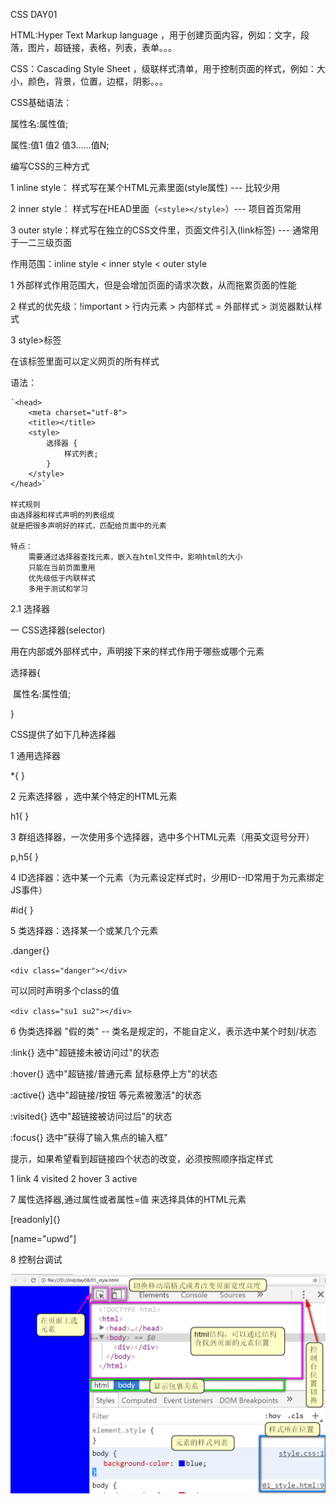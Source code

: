 CSS  DAY01

HTML:Hyper Text Markup language ，用于创建页面内容，例如：文字，段落，图片，超链接，表格，列表，表单。。。

CSS：Cascading Style Sheet ，级联样式清单，用于控制页面的样式，例如：大小，颜色，背景，位置，边框，阴影。。。





CSS基础语法：

属性名:属性值;

属性:值1 值2 值3......值N;

编写CSS的三种方式

1 inline style： 样式写在某个HTML元素里面(style属性) --- 比较少用

2 inner style： 样式写在HEAD里面（`<style></style>`）--- 项目首页常用

3 outer style：样式写在独立的CSS文件里，页面文件引入(link标签)  --- 通常用于一二三级页面

作用范围：inline style  <   inner style  <  outer style

1 外部样式作用范围大，但是会增加页面的请求次数，从而拖累页面的性能

2 样式的优先级：!important  >  行内元素  >  内部样式   =   外部样式  >    浏览器默认样式

3 <style>和<link>标签用于声明样式时，必须放在<head>里面，避免页面重绘



今日目标

1. CSS选择器   ----   重点掌握
2. CSS中的颜色表示法  ----   掌握



1.行内样式/内联样式

语法

`<h1 style='样式声明'></h1>`

样式声明：

​	由样式属性和值组成

​	属性和值之间用冒号连接

​	多个样式用分号分隔

特点：

​	写在标签内部，缺点是影响阅读，看着乱

​	不利于修改，只作用于当前标签，复用性差

优点：

​	指定当前标签，优先级非常高               





2 内部样式  inner style

在网页的头部<head>标签中增加一对<style></style>style>标签

在该标签里面可以定义网页的所有样式

语法：

	`<head>
		<meta charset="utf-8">
		<title></title>
		<style>
			选择器 {
				样式列表;
			}
		</style>
	</head>`
	
	样式规则
	由选择器和样式声明的列表组成
	就是把很多声明好的样式，匹配给页面中的元素
	
	特点：
		需要通过选择器查找元素，嵌入在html文件中，影响html的大小
		只能在当前页面重用
		优先级低于内联样式
		多用于测试和学习


2.1 选择器

一 CSS选择器(selector)

用在内部或外部样式中，声明接下来的样式作用于哪些或哪个元素

选择器{

​	属性名:属性值;

}

CSS提供了如下几种选择器

1 通用选择器

*{ }

2 元素选择器 ，选中某个特定的HTML元素

h1{ }

3 群组选择器，一次使用多个选择器，选中多个HTML元素（用英文逗号分开）

p,h5{ }

4 ID选择器：选中某一个元素（为元素设定样式时，少用ID--ID常用于为元素绑定JS事件）

#id{ }

5 类选择器：选择某一个或某几个元素

.danger{}

`<div class="danger"></div>`

可以同时声明多个class的值

`<div class="su1 su2"></div>`

6 伪类选择器 "假的类" -- 类名是规定的，不能自定义，表示选中某个时刻/状态

:link{}    选中"超链接未被访问过"的状态

:hover{}  选中"超链接/普通元素 鼠标悬停上方"的状态

:active{}  选中"超链接/按钮 等元素被激活"的状态

:visited{} 选中"超链接被访问过后"的状态

:focus{}  选中"获得了输入焦点的输入框"              

提示，如果希望看到超链接四个状态的改变，必须按照顺序指定样式

1 link    4 visited   2  hover  3  active   



7 属性选择器,通过属性或者属性=值 来选择具体的HTML元素

[readonly]{}

[name="upwd"]

8 控制台调试

![控制台调试](控制台调试.png)

